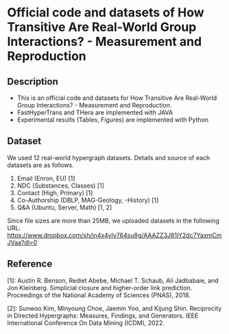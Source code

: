 # Official code and datasets of How Transitive Are Real-World Group Interactions? - Measurement and Reproduction

## Description

- This is an official code and datasets for How Transitive Are Real-World Group Interactions? - Measurement and Reproduction.
- FastHyperTrans and THera are implemented with JAVA
- Experimental results (Tables, Figures) are implemented with Python

## Dataset

We used 12 real-world hypergraph datasets. Details and source of each datasets are as follows.
1. Email (Enron, EU) [1]
2. NDC (Substances, Classes) [1]
3. Contact (High, Primary) [1]
4. Co-Authorship (DBLP, MAG-Geology, -History) [1]
5. Q&A (Ubuntu, Server, Math) [1, 2]

Since file sizes are more than 25MB, we uploaded datasets in the following URL: 
https://www.dropbox.com/sh/in4x4vly764su8g/AAAZZ3J81jY2dc7YaxmCmJVaa?dl=0

## Reference

[1]: Austin R. Benson, Rediet Abebe, Michael T. Schaub, Ali Jadbabaie, and Jon Kleinberg. Simplicial closure and higher-order link prediction. Proceedings of the National Academy of Sciences (PNAS), 2018.

[2]: Sunwoo Kim, Minyoung Choe, Jaemin Yoo, and Kijung Shin. Reciprocity in Directed Hypergraphs: Measures, Findings, and Generators. IEEE International Conference On Data Mining (ICDM), 2022.
